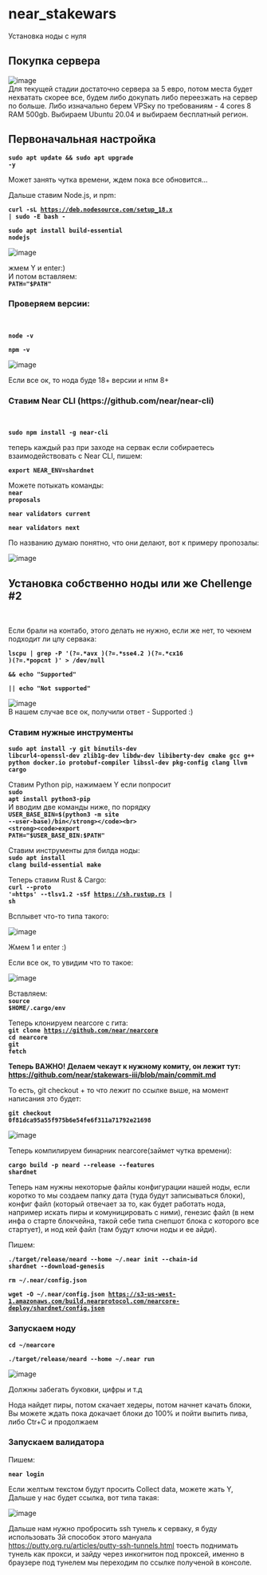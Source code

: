 # near_stakewars
Установка ноды с нуля




<h2>Покупка сервера </h2>

![image](https://user-images.githubusercontent.com/23613367/180249935-b7188e5c-3a36-460f-8e7d-05f441b44ec7.png) <br>
Для текущей стадии достаточно сервера за 5 евро, потом места будет нехватать скорее все, будем либо докупать либо переезжать на сервер по больше. Либо изначально берем VPSку по требованиям - 4 cores 8 RAM 500gb. Выбираем Ubuntu 20.04 и выбираем бесплатный регион.

<h2>Первоначальная настройка</h2>

<strong><code>sudo apt update && sudo apt upgrade -y</strong></code><br>

Может занять чутка времени, ждем пока все обновится...<br>

Дальше ставим Node.js, и npm:<br>

<code><strong>curl -sL https://deb.nodesource.com/setup_18.x | sudo -E bash -</code></strong><br>

<strong><code>sudo apt install build-essential nodejs</strong></code><br>

![image](https://user-images.githubusercontent.com/23613367/180254409-c679a737-b10f-4de4-ba79-2e353e23183f.png)<br>

жмем Y и enter:)<br>
И потом вставляем: <br>
<strong><code>PATH="$PATH"</strong></code><br>

<h3> Проверяем версии: </h3><br>

<strong><code>node -v</strong></code><br>

<strong><code>npm -v</strong></code><br>

![image](https://user-images.githubusercontent.com/23613367/180257225-2c527fc7-bff3-4aea-91d0-b303f5316acc.png)<br>

Если все ок, то нода буде 18+ версии и нпм 8+<br>

<h3>Ставим Near CLI (https://github.com/near/near-cli)</h3>
<br>

<strong><code>sudo npm install -g near-cli</strong></code><br>

теперь каждый раз при заходе на сервак если собираетесь взаимодействовать с Near CLI, пишем:<br>

<strong><code>export NEAR_ENV=shardnet</strong></code><br>

Можете потыкать команды:<br>
<strong><code>near proposals</strong></code><br>

<strong><code>near validators current</strong></code><br>

<strong><code>near validators next</strong></code><br>

По названию думаю понятно, что они делают, вот к примеру пропозалы:<br>

![image](https://user-images.githubusercontent.com/23613367/180260701-f1f5f831-328a-4b54-b0a6-af9deebf24f6.png)<br>

<h2>Установка собственно ноды или же Chellenge #2</h2><br>

Если брали на контабо, этого делать не нужно, если же нет, то чекнем подходит ли цпу сервака:<br>

<strong><code>lscpu | grep -P '(?=.*avx )(?=.*sse4.2 )(?=.*cx16 )(?=.*popcnt )' > /dev/null \
  && echo "Supported" \
  || echo "Not supported"
  </strong></code>
  
![image](https://user-images.githubusercontent.com/23613367/180262301-fcb1a732-7197-4213-a79e-bb83eead164e.png)<br>
В нашем случае все ок, получили ответ - Supported :)<br>

<h3>Ставим нужные инструменты</h3>

<strong><code>sudo apt install -y git binutils-dev libcurl4-openssl-dev zlib1g-dev libdw-dev libiberty-dev cmake gcc g++ python docker.io protobuf-compiler libssl-dev pkg-config clang llvm cargo</strong></code><br>

Ставим Python pip, нажимаем Y если попросит<br>
<strong><code>sudo apt install python3-pip</strong></code><br>
И вводим две команды ниже, по порядку<br>
<strong><code>USER_BASE_BIN=$(python3 -m site --user-base)/bin</strong></code><br>
<strong><code>export PATH="$USER_BASE_BIN:$PATH"</strong></code><br>

Ставим инструменты для билда ноды:<br>
<strong><code>sudo apt install clang build-essential make</strong></code><br>

Теперь ставим Rust & Cargo:<br>
<strong><code>curl --proto '=https' --tlsv1.2 -sSf https://sh.rustup.rs | sh</strong></code><br>

Всплывет что-то типа такого:<br>

![image](https://user-images.githubusercontent.com/23613367/180264917-9a875fc7-951f-4d84-8f0c-7bb6e5d6215e.png)

Жмем 1 и enter :) <br>

Если все ок, то увидим что то такое:<br>

![image](https://user-images.githubusercontent.com/23613367/180265283-7068de43-b5e2-45a0-8b02-39a971d31344.png)

Вставляем:<br>
<strong><code>source $HOME/.cargo/env</strong></code><br>

Теперь клонируем nearcore с гита:<br>
<strong><code>git clone https://github.com/near/nearcore</strong></code><br>
<strong><code>cd nearcore</strong></code><br>
<strong><code>git fetch</strong></code><br>

<strong>Теперь ВАЖНО! Делаем чекаут к нужному комиту, он лежит тут: https://github.com/near/stakewars-iii/blob/main/commit.md</strong>

То есть, git checkout + то что лежит по ссылке выше, на момент написания это будет:

<strong><code>git checkout 0f81dca95a55f975b6e54fe6f311a71792e21698</strong></code>

![image](https://user-images.githubusercontent.com/23613367/180267344-9b1982ea-0e03-4a7d-b7e6-310fac04d4cd.png)

Теперь компилируем бинарник nearcore(займет чутка времени):<br>

<strong><code>cargo build -p neard --release --features shardnet</strong></code>

Теперь нам нужны некоторые файлы конфигурации нашей ноды, если коротко то мы создаем папку дата (туда будут записываться блоки), конфиг файл (который отвечает за то, как будет работать нода, например искать пиры и комуницировать с ними), генезис файл (в нем инфа о старте блокчейна, такой себе типа снепшот блока с которого все стартует), и нод кей файл (там будут ключи ноды и ее айди).<br>

Пишем:<br>

<strong><code>./target/release/neard --home ~/.near init --chain-id shardnet --download-genesis</strong></code>

<strong><code>rm ~/.near/config.json </strong></code>

<strong><code>wget -O ~/.near/config.json https://s3-us-west-1.amazonaws.com/build.nearprotocol.com/nearcore-deploy/shardnet/config.json </strong></code>

<h3>Запускаем ноду</h3>

<strong><code>cd ~/nearcore </strong></code>
  
<strong><code>./target/release/neard --home ~/.near run </strong></code>

![image](https://user-images.githubusercontent.com/23613367/180310102-2632130c-5bbe-4cc4-9ebc-826c145371e9.png)

Должны забегать буковки, цифры и т.д

Нода найдет пиры, потом скачает хедеры, потом начнет качать блоки, Вы можете ждать пока докачает блоки до 100% и пойти выпить пива, либо Ctr+C и продолжаем

<h3>Запускаем валидатора</h3>

Пишем:<br>

<strong><code>near login</strong></code>

Если желтым текстом будут просить Collect data, можете жать Y, Дальше у нас будет ссылка, вот типа такая:<br>

![image](https://user-images.githubusercontent.com/23613367/180310884-8dfcd329-09ab-4400-a32f-bbd5de612a2b.png)

Дальше нам нужно пробросить ssh тунель к серваку, я буду использовать 3й способок этого мануала https://putty.org.ru/articles/putty-ssh-tunnels.html
тоесть поднимать тунель как прокси, и зайду через инкогнитон под проксей, именно в браузере под тунелем мы переходим по ссылке полученой в консоле.














